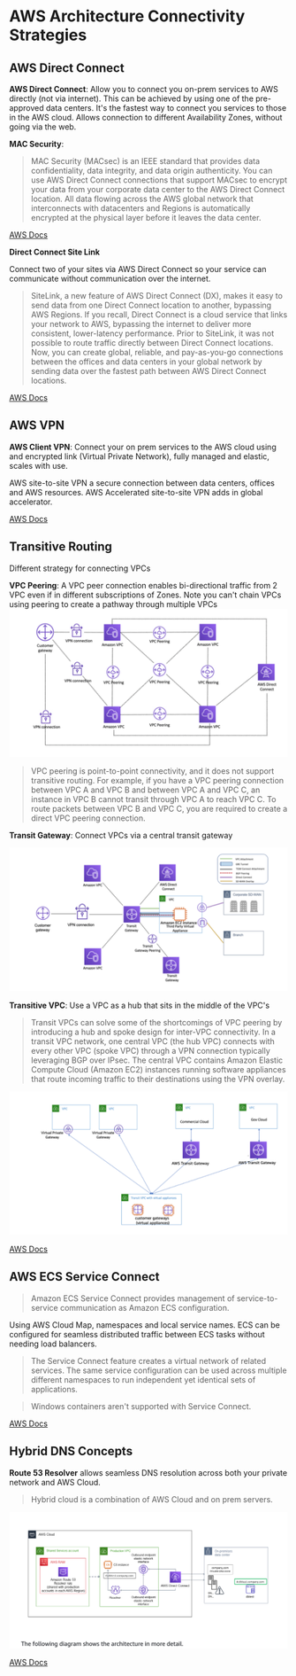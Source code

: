 # AWS Architecture Connectivity Strategies

## AWS Direct Connect

**AWS Direct Connect**: Allow you to connect you on-prem services to AWS directly (not via internet). This can be achieved by using one of the pre-approved data centers. It's the fastest way to connect you services to those in the AWS cloud. Allows connection to different Availability Zones, without going via the web.

**MAC Security**: 

> MAC Security (MACsec) is an IEEE standard that provides data confidentiality, data integrity, and data origin authenticity. You can use AWS Direct Connect connections that support MACsec to encrypt your data from your corporate data center to the AWS Direct Connect location. All data flowing across the AWS global network that interconnects with datacenters and Regions is automatically encrypted at the physical layer before it leaves the data center.

[AWS Docs][1] 

**Direct Connect Site Link**

Connect two of your sites via AWS Direct Connect so your service can communicate without communication over the internet.

> SiteLink, a new feature of AWS Direct Connect (DX), makes it easy to send data from one Direct Connect location to another, bypassing AWS Regions. If you recall, Direct Connect is a cloud service that links your network to AWS, bypassing the internet to deliver more consistent, lower-latency performance. Prior to SiteLink, it was not possible to route traffic directly between Direct Connect locations. Now, you can create global, reliable, and pay-as-you-go connections between the offices and data centers in your global network by sending data over the fastest path between AWS Direct Connect locations.

[AWS Docs][2]

## AWS VPN

**AWS Client VPN**: Connect your on prem services to the AWS cloud using and encrypted link (Virtual Private Network), fully managed and elastic, scales with use.

AWS site-to-site VPN a secure connection between data centers, offices and AWS resources. 
AWS Accelerated site-to-site VPN adds in global accelerator.

[AWS Docs][3]

## Transitive Routing

Different strategy for connecting VPCs

**VPC Peering**: A VPC peer connection enables bi-directional traffic from 2 VPC even if in different subscriptions of Zones. Note you can't chain VPCs using peering to create a pathway through multiple VPCs
![VPC Peering](images/VPCPeering.png)


> VPC peering is point-to-point connectivity, and it does not support transitive routing. For example, if you have a VPC peering connection between VPC A and VPC B and between VPC A and VPC C, an instance in VPC B cannot transit through VPC A to reach VPC C. To route packets between VPC B and VPC C, you are required to create a direct VPC peering connection. 

**Transit Gateway**: Connect VPCs via a central transit gateway

![Transit Gateway](images/TransitGateway.png)

**Transitive VPC**: Use a VPC as a hub that sits in the middle of the VPC's

> Transit VPCs can solve some of the shortcomings of VPC peering by introducing a hub and spoke design for inter-VPC connectivity. In a transit VPC network, one central VPC (the hub VPC) connects with every other VPC (spoke VPC) through a VPN connection typically leveraging BGP over IPsec. The central VPC contains Amazon Elastic Compute Cloud (Amazon EC2) instances running software appliances that route incoming traffic to their destinations using the VPN overlay.

![Transitive VPC](images/TransitiveVPC.png)

[AWS Docs][4]

## AWS ECS Service Connect

> Amazon ECS Service Connect provides management of service-to-service communication as Amazon ECS configuration.

Using AWS Cloud Map, namespaces and local service names. ECS can be configured for seamless distributed traffic between ECS tasks without needing load balancers.

> The Service Connect feature creates a virtual network of related services. The same service configuration can be used across multiple different namespaces to run independent yet identical sets of applications. 

> Windows containers aren't supported with Service Connect.

[AWS Docs][5]

## Hybrid DNS Concepts

**Route 53 Resolver** allows seamless DNS resolution across both your private network and AWS Cloud.

> Hybrid cloud is a combination of AWS Cloud and on prem servers.

![Hybrid DNS](images/HybridDNS.png)

[AWS Docs][6]


[1]: <https://docs.aws.amazon.com/directconnect/latest/UserGuide/MACsec.html> "AWS MACSec"
[2]: <https://aws.amazon.com/blogs/networking-and-content-delivery/introducing-aws-direct-connect-sitelink/> "AWS Site Link"
[3]: <https://aws.amazon.com/vpn/> "AWS VPN"
[4]: <https://docs.aws.amazon.com/whitepapers/latest/building-scalable-secure-multi-vpc-network-infrastructure/transit-vpc-solution.html> "Transit VPC"
[5]: <https://docs.aws.amazon.com/AmazonECS/latest/developerguide/service-connect.html> "AWS ECS Service Connect"
[6]: <https://docs.aws.amazon.com/prescriptive-guidance/latest/patterns/set-up-dns-resolution-for-hybrid-networks-in-a-multi-account-aws-environment.html> "Hybrid DNS"
